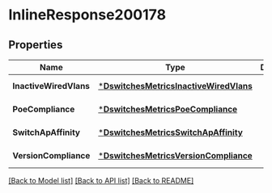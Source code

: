 # InlineResponse200178

## Properties
Name | Type | Description | Notes
------------ | ------------- | ------------- | -------------
**InactiveWiredVlans** | [***DswitchesMetricsInactiveWiredVlans**](dswitches_metrics_inactive_wired_vlans.md) |  | [default to null]
**PoeCompliance** | [***DswitchesMetricsPoeCompliance**](dswitches_metrics_poe_compliance.md) |  | [default to null]
**SwitchApAffinity** | [***DswitchesMetricsSwitchApAffinity**](dswitches_metrics_switch_ap_affinity.md) |  | [default to null]
**VersionCompliance** | [***DswitchesMetricsVersionCompliance**](dswitches_metrics_version_compliance.md) |  | [default to null]

[[Back to Model list]](../README.md#documentation-for-models) [[Back to API list]](../README.md#documentation-for-api-endpoints) [[Back to README]](../README.md)

